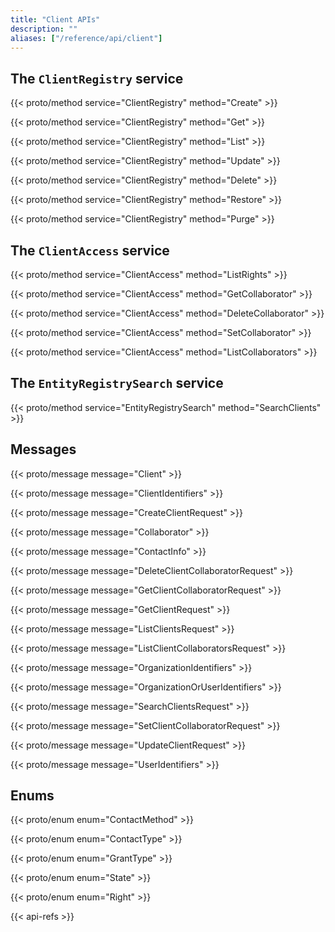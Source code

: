 ```yaml
---
title: "Client APIs"
description: ""
aliases: ["/reference/api/client"]
---
```


## The `ClientRegistry` service

{{< proto/method service="ClientRegistry" method="Create" >}}

{{< proto/method service="ClientRegistry" method="Get" >}}

{{< proto/method service="ClientRegistry" method="List" >}}

{{< proto/method service="ClientRegistry" method="Update" >}}

{{< proto/method service="ClientRegistry" method="Delete" >}}

{{< proto/method service="ClientRegistry" method="Restore" >}}

{{< proto/method service="ClientRegistry" method="Purge" >}}

## The `ClientAccess` service

{{< proto/method service="ClientAccess" method="ListRights" >}}

{{< proto/method service="ClientAccess" method="GetCollaborator" >}}

{{< proto/method service="ClientAccess" method="DeleteCollaborator" >}}

{{< proto/method service="ClientAccess" method="SetCollaborator" >}}

{{< proto/method service="ClientAccess" method="ListCollaborators" >}}

## The `EntityRegistrySearch` service

{{< proto/method service="EntityRegistrySearch" method="SearchClients" >}}

## Messages

{{< proto/message message="Client" >}}

{{< proto/message message="ClientIdentifiers" >}}

{{< proto/message message="CreateClientRequest" >}}

{{< proto/message message="Collaborator" >}}

{{< proto/message message="ContactInfo" >}}

{{< proto/message message="DeleteClientCollaboratorRequest" >}}

{{< proto/message message="GetClientCollaboratorRequest" >}}

{{< proto/message message="GetClientRequest" >}}

{{< proto/message message="ListClientsRequest" >}}

{{< proto/message message="ListClientCollaboratorsRequest" >}}

{{< proto/message message="OrganizationIdentifiers" >}}

{{< proto/message message="OrganizationOrUserIdentifiers" >}}

{{< proto/message message="SearchClientsRequest" >}}

{{< proto/message message="SetClientCollaboratorRequest" >}}

{{< proto/message message="UpdateClientRequest" >}}

{{< proto/message message="UserIdentifiers" >}}

## Enums

{{< proto/enum enum="ContactMethod" >}}

{{< proto/enum enum="ContactType" >}}

{{< proto/enum enum="GrantType" >}}

{{< proto/enum enum="State" >}}

{{< proto/enum enum="Right" >}}

{{< api-refs >}}
